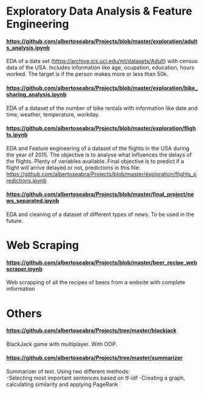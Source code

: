 # Exploratory Data Analysis & Feature Engineering
#### https://github.com/albertoseabra/Projects/blob/master/exploration/adults_analysis.ipynb
EDA of a data set (https://archive.ics.uci.edu/ml/datasets/Adult) with census data of the USA. Includes information like age, 
ocupation, education, hours worked. The target is if the person makes more or less than 50k. 

#### https://github.com/albertoseabra/Projects/blob/master/exploration/bike_sharing_analysis.ipynb
EDA of a dataset of the number of bike rentals with information like date and time, weather, temperature, workday.

#### https://github.com/albertoseabra/Projects/blob/master/exploration/flights.ipynb
EDA and Feature engineering of a dataset of the flights in the USA during the year of 2015. The objective is to analyse what influences
the delays of the flights. Plenty of variables available.
Final objective is to predict if a flight will arrive delayed or not, predictions in this file:
https://github.com/albertoseabra/Projects/blob/master/exploration/flights_predictions.ipynb

#### https://github.com/albertoseabra/Projects/blob/master/final_project/news_separated.ipynb
EDA and cleaning of a dataset of different types of news. To be used in the future.



# Web Scraping
#### https://github.com/albertoseabra/Projects/blob/master/beer_recipe_webscraper.ipynb
Web scrapping of all the recipes of beers from a website with complete information


# Others
#### https://github.com/albertoseabra/Projects/tree/master/blackjack
BlackJack game with multiplayer. With OOP.

#### https://github.com/albertoseabra/Projects/tree/master/summarizer
Summarizer of text. Using two different methods:  
  -Selecting most important sentences based on tf-idf
  -Creating a graph, calculating similarity and applying PageRank 

